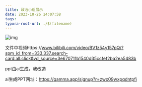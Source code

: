 ```yaml
---
title: 政治小组展示
date: 2023-10-26 14:07:58
tags:
typora-root-url: ./$(filename)
---
```


![img](/pic/zhengzhi.png)

文件中视频https://www.bilibili.com/video/BV1z54y157pQ/?spm_id_from=333.337.search-card.all.click&vd_source=3e670711b1540d35ccfef2ba2ea5483b





ppt由ai生成，我改造

ai生成PPT网址：https://gamma.app/signup?r=zwx09wxpqdntpfi



